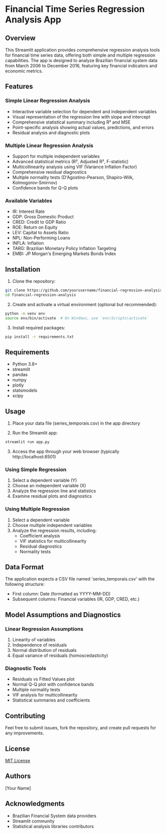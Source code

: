 # Financial Time Series Regression Analysis App

## Overview
This Streamlit application provides comprehensive regression analysis tools for financial time series data, offering both simple and multiple regression capabilities. The app is designed to analyze Brazilian financial system data from March 2006 to December 2016, featuring key financial indicators and economic metrics.

## Features

### Simple Linear Regression Analysis
- Interactive variable selection for dependent and independent variables
- Visual representation of the regression line with slope and intercept
- Comprehensive statistical summary including R² and MSE
- Point-specific analysis showing actual values, predictions, and errors
- Residual analysis and diagnostic plots

### Multiple Linear Regression Analysis
- Support for multiple independent variables
- Advanced statistical metrics (R², Adjusted R², F-statistic)
- Multicollinearity analysis using VIF (Variance Inflation Factor)
- Comprehensive residual diagnostics
- Multiple normality tests (D'Agostino-Pearson, Shapiro-Wilk, Kolmogorov-Smirnov)
- Confidence bands for Q-Q plots

### Available Variables
- IR: Interest Rate
- GDP: Gross Domestic Product
- CRED: Credit to GDP Ratio
- ROE: Return on Equity
- LEV: Capital to Assets Ratio
- NPL: Non-Performing Loans
- INFLA: Inflation
- TARG: Brazilian Monetary Policy Inflation Targeting
- EMBI: JP Morgan's Emerging Markets Bonds Index

## Installation

1. Clone the repository:
```bash
git clone https://github.com/yourusername/financial-regression-analysis.git
cd financial-regression-analysis
```

2. Create and activate a virtual environment (optional but recommended):
```bash
python -m venv env
source env/bin/activate  # On Windows, use `env\Scripts\activate`
```

3. Install required packages:
```bash
pip install -r requirements.txt
```

## Requirements
- Python 3.8+
- streamlit
- pandas
- numpy
- plotly
- statsmodels
- scipy

## Usage

1. Place your data file (series_temporais.csv) in the app directory

2. Run the Streamlit app:
```bash
streamlit run app.py
```

3. Access the app through your web browser (typically http://localhost:8501)

### Using Simple Regression
1. Select a dependent variable (Y)
2. Choose an independent variable (X)
3. Analyze the regression line and statistics
4. Examine residual plots and diagnostics

### Using Multiple Regression
1. Select a dependent variable
2. Choose multiple independent variables
3. Analyze the regression results, including:
   - Coefficient analysis
   - VIF statistics for multicollinearity
   - Residual diagnostics
   - Normality tests

## Data Format
The application expects a CSV file named 'series_temporais.csv' with the following structure:
- First column: Date (formatted as YYYY-MM-DD)
- Subsequent columns: Financial variables (IR, GDP, CRED, etc.)

## Model Assumptions and Diagnostics

### Linear Regression Assumptions
1. Linearity of variables
2. Independence of residuals
3. Normal distribution of residuals
4. Equal variance of residuals (homoscedasticity)

### Diagnostic Tools
- Residuals vs Fitted Values plot
- Normal Q-Q plot with confidence bands
- Multiple normality tests
- VIF analysis for multicollinearity
- Statistical summaries and coefficients

## Contributing
Feel free to submit issues, fork the repository, and create pull requests for any improvements.

## License
[MIT License](LICENSE)

## Authors
[Your Name]

## Acknowledgments
- Brazilian Financial System data providers
- Streamlit community
- Statistical analysis libraries contributors
